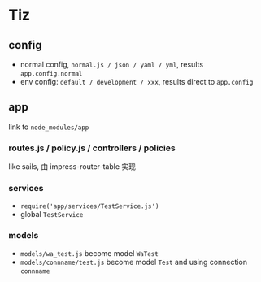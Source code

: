 # Tiz

## config

- normal config, `normal.js / json / yaml / yml`, results `app.config.normal`
- env config: `default / development / xxx`, results direct to `app.config`

## app
link to `node_modules/app`

### routes.js / policy.js / controllers / policies

like sails, 由 impress-router-table 实现

### services

- `require('app/services/TestService.js')`
- global `TestService`

### models

- `models/wa_test.js` become model `WaTest`
- `models/connname/test.js` become model `Test` and using connection `connname`